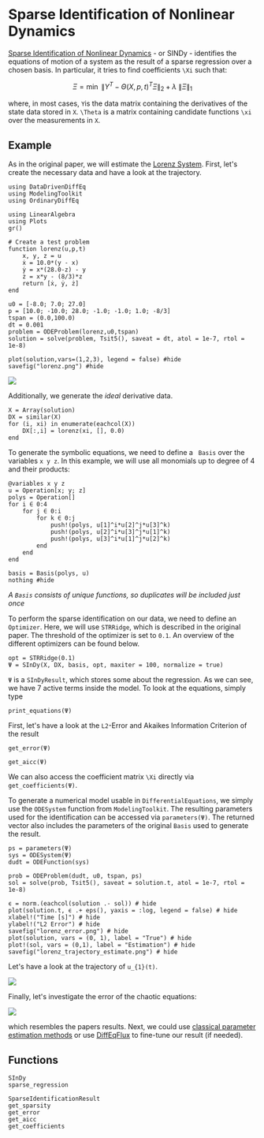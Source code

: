 # Sparse Identification of Nonlinear Dynamics

[Sparse Identification of Nonlinear Dynamics](https://www.pnas.org/content/113/15/3932) - or SINDy - identifies the equations of motion of a system as the result of a sparse regression over a chosen basis. In particular, it tries to find coefficients ``\Xi`` such that:

```math
\Xi = \min ~ \left\lVert Y^{T} - \Theta(X, p, t)^{T} \Xi \right\rVert_{2} + \lambda ~ \left\lVert \Xi \right\rVert_{1}
```

where, in most cases, ``Y``is the data matrix containing the derivatives of the state data stored in ``X``. ``\Theta`` is a matrix containing candidate functions ``\xi`` over the measurements in ``X``.



## Example

As in the original paper, we will estimate the [Lorenz System](https://en.wikipedia.org/wiki/Lorenz_system).
First, let's create the necessary data and have a look at the trajectory.

```@example sindy_1
using DataDrivenDiffEq
using ModelingToolkit
using OrdinaryDiffEq

using LinearAlgebra
using Plots
gr()

# Create a test problem
function lorenz(u,p,t)
    x, y, z = u
    ẋ = 10.0*(y - x)
    ẏ = x*(28.0-z) - y
    ż = x*y - (8/3)*z
    return [ẋ, ẏ, ż]
end

u0 = [-8.0; 7.0; 27.0]
p = [10.0; -10.0; 28.0; -1.0; -1.0; 1.0; -8/3]
tspan = (0.0,100.0)
dt = 0.001
problem = ODEProblem(lorenz,u0,tspan)
solution = solve(problem, Tsit5(), saveat = dt, atol = 1e-7, rtol = 1e-8)

plot(solution,vars=(1,2,3), legend = false) #hide
savefig("lorenz.png") #hide
```
![](lorenz.png)

Additionally, we generate the *ideal* derivative data.

```@example sindy_1
X = Array(solution)
DX = similar(X)
for (i, xi) in enumerate(eachcol(X))
    DX[:,i] = lorenz(xi, [], 0.0)
end
```

To generate the symbolic equations, we need to define a ` Basis` over the variables `x y z`. In this example, we will use all monomials up to degree of 4 and their products:

```@example sindy_1
@variables x y z
u = Operation[x; y; z]
polys = Operation[]
for i ∈ 0:4
    for j ∈ 0:i
        for k ∈ 0:j
            push!(polys, u[1]^i*u[2]^j*u[3]^k)
            push!(polys, u[2]^i*u[3]^j*u[1]^k)
            push!(polys, u[3]^i*u[1]^j*u[2]^k)
        end
    end
end

basis = Basis(polys, u)
nothing #hide
```

*A `Basis` consists of unique functions, so duplicates will be included just once*

To perform the sparse identification on our data, we need to define an `Optimizer`. Here, we will use `STRRidge`, which is described in the original paper. The threshold of the optimizer is set to `0.1`. An overview of the different optimizers can be found below.

```@example sindy_1
opt = STRRidge(0.1)
Ψ = SInDy(X, DX, basis, opt, maxiter = 100, normalize = true)
```

`Ψ` is a `SInDyResult`, which stores some about the regression. As we can see, we have 7 active terms inside the model.
To look at the equations, simply type

```@example sindy_1
print_equations(Ψ)
```

First, let's have a look at the ``L2``-Error and Akaikes Information Criterion of the result

```@example sindy_1
get_error(Ψ)
```

```@example sindy_1
get_aicc(Ψ)
```

We can also access the coefficient matrix ``\Xi`` directly via `get_coefficients(Ψ)`.

To generate a numerical model usable in `DifferentialEquations`, we simply use the `ODESystem` function from `ModelingToolkit`.
The resulting parameters used for the identification can be accessed via `parameters(Ψ)`. The returned vector also includes the parameters of the original `Basis` used to generate the result.

```@example sindy_1
ps = parameters(Ψ)
sys = ODESystem(Ψ)
dudt = ODEFunction(sys)

prob = ODEProblem(dudt, u0, tspan, ps)
sol = solve(prob, Tsit5(), saveat = solution.t, atol = 1e-7, rtol = 1e-8)

ϵ = norm.(eachcol(solution .- sol)) # hide
plot(solution.t, ϵ .+ eps(), yaxis = :log, legend = false) # hide
xlabel!("Time [s]") # hide
ylabel!("L2 Error") # hide
savefig("lorenz_error.png") # hide
plot(solution, vars = (0, 1), label = "True") # hide
plot!(sol, vars = (0,1), label = "Estimation") # hide
savefig("lorenz_trajectory_estimate.png") # hide
```

Let's have a look at the trajectory of ``u_{1}(t)``.

![](lorenz_trajectory_estimate.png)

Finally, let's investigate the error of the chaotic equations:

![](lorenz_error.png)

which resembles the papers results. Next, we could use [classical parameter estimation methods](https://diffeq.sciml.ai/stable/analysis/parameter_estimation/) or use [DiffEqFlux](https://github.com/SciML/DiffEqFlux.jl) to fine-tune our result (if needed).

## Functions

```@docs
SInDy
sparse_regression
```

```@docs
SparseIdentificationResult
get_sparsity
get_error
get_aicc
get_coefficients
```
